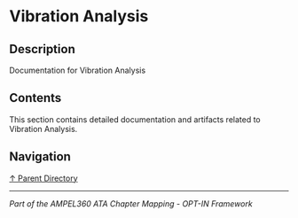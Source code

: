 # Vibration Analysis

## Description

Documentation for Vibration Analysis

## Contents

This section contains detailed documentation and artifacts related to Vibration Analysis.

## Navigation

[↑ Parent Directory](../README.md)

---

*Part of the AMPEL360 ATA Chapter Mapping - OPT-IN Framework*
